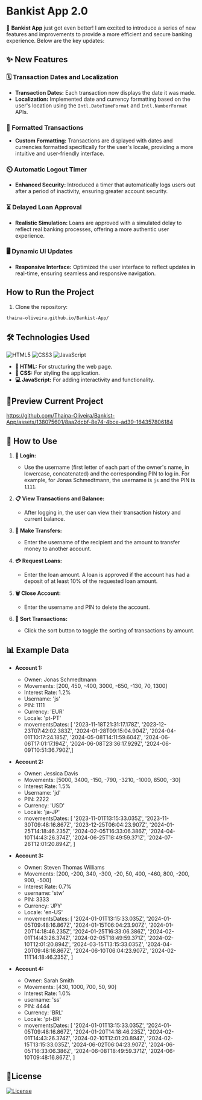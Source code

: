 # Bankist App 2.0

🚀 **Bankist App** just got even better! I am excited to introduce a series of new features and improvements to provide a more efficient and secure banking experience. Below are the key updates:

## ✨ New Features

### 🗓️ Transaction Dates and Localization
- **Transaction Dates:** Each transaction now displays the date it was made.
- **Localization:** Implemented date and currency formatting based on the user's location using the `Intl.DateTimeFormat` and `Intl.NumberFormat` APIs.

### 🧾 Formatted Transactions
- **Custom Formatting:** Transactions are displayed with dates and currencies formatted specifically for the user's locale, providing a more intuitive and user-friendly interface.

### ⏲️ Automatic Logout Timer
- **Enhanced Security:** Introduced a timer that automatically logs users out after a period of inactivity, ensuring greater account security.

### ⏳ Delayed Loan Approval
- **Realistic Simulation:** Loans are approved with a simulated delay to reflect real banking processes, offering a more authentic user experience.

### 🖥️ Dynamic UI Updates
- **Responsive Interface:** Optimized the user interface to reflect updates in real-time, ensuring seamless and responsive navigation.

## How to Run the Project

1. Clone the repository:
```bash
thaina-oliveira.github.io/Bankist-App/
````
## 🛠️ Technologies Used

  ![HTML5](https://img.shields.io/badge/html5-%23E34F26.svg?style=for-the-badge&logo=html5&logoColor=white)
![CSS3](https://img.shields.io/badge/css3-%231572B6.svg?style=for-the-badge&logo=css3&logoColor=white)
![JavaScript](https://img.shields.io/badge/javascript-%23323330.svg?style=for-the-badge&logo=javascript&logoColor=%23F7DF1E)

- **📝 HTML:** For structuring the web page.
- **🎨 CSS:** For styling the application.
- **💻 JavaScript:** For adding interactivity and functionality.

## 🔗Preview Current Project

https://github.com/Thaina-Oliveira/Bankist-App/assets/138075601/8aa2dcbf-8e74-4bce-ad39-164357806184

## 📝 How to Use

1. **🔐 Login:**
   - Use the username (first letter of each part of the owner's name, in lowercase, concatenated) and the corresponding PIN to log in. For example, for Jonas Schmedtmann, the username is `js` and the PIN is `1111`.

2. **📋 View Transactions and Balance:**
   - After logging in, the user can view their transaction history and current balance.

3. **💸 Make Transfers:**
   - Enter the username of the recipient and the amount to transfer money to another account.

4. **💳 Request Loans:**
   - Enter the loan amount. A loan is approved if the account has had a deposit of at least 10% of the requested loan amount.

5. **🗑️ Close Account:**
   - Enter the username and PIN to delete the account.

6. **🔄 Sort Transactions:**
   - Click the sort button to toggle the sorting of transactions by amount.

## 📊 Example Data

- **Account 1:**
  - Owner: Jonas Schmedtmann
  - Movements: [200, 450, -400, 3000, -650, -130, 70, 1300]
  - Interest Rate: 1.2%
  - Username: 'js'
  - PIN: 1111
  - Currency: 'EUR'
  - Locale: 'pt-PT'
  -  movementsDates: [
    '2023-11-18T21:31:17.178Z',
    '2023-12-23T07:42:02.383Z',
    '2024-01-28T09:15:04.904Z',
    '2024-04-01T10:17:24.185Z',
    '2024-05-08T14:11:59.604Z',
    '2024-06-06T17:01:17.194Z',
    '2024-06-08T23:36:17.929Z',
    '2024-06-09T10:51:36.790Z',]


- **Account 2:**
  - Owner: Jessica Davis
  - Movements: [5000, 3400, -150, -790, -3210, -1000, 8500, -30]
  - Interest Rate: 1.5%
  - Username: 'jd'
  - PIN: 2222
  - Currency: 'USD'
  - Locale: 'ja-JP'
  -  movementsDates: [
    '2023-11-01T13:15:33.035Z',
    '2023-11-30T09:48:16.867Z',
    '2023-12-25T06:04:23.907Z',
    '2024-01-25T14:18:46.235Z',
    '2024-02-05T16:33:06.386Z',
    '2024-04-10T14:43:26.374Z',
    '2024-06-25T18:49:59.371Z',
    '2024-07-26T12:01:20.894Z',
  ]

- **Account 3:**
  - Owner: Steven Thomas Williams
  - Movements: [200, -200, 340, -300, -20, 50, 400, -460, 800, -200, 900, -500]
  - Interest Rate: 0.7%
  - username: 'stw'
  - PIN: 3333
  - Currency: 'JPY'
  - Locale: 'en-US'
  -  movementsDates: [
    '2024-01-01T13:15:33.035Z',
    '2024-01-05T09:48:16.867Z',
    '2024-01-15T06:04:23.907Z',
    '2024-01-20T14:18:46.235Z',
    '2024-01-25T16:33:06.386Z',
    '2024-02-01T14:43:26.374Z',
    '2024-02-05T18:49:59.371Z',
    '2024-02-10T12:01:20.894Z',
    '2024-03-15T13:15:33.035Z',
    '2024-04-20T09:48:16.867Z',
    '2024-06-10T06:04:23.907Z',
    '2024-02-11T14:18:46.235Z',
  ]


- **Account 4:**
  - Owner: Sarah Smith
  - Movements: [430, 1000, 700, 50, 90]
  - Interest Rate: 1.0%
  - username: 'ss'
  - PIN: 4444
  - Currency: 'BRL'
  - Locale: 'pt-BR'
  - movementsDates: [
    '2024-01-01T13:15:33.035Z',
    '2024-01-05T09:48:16.867Z',
    '2024-01-20T14:18:46.235Z',
    '2024-02-01T14:43:26.374Z',
    '2024-02-10T12:01:20.894Z',
    '2024-02-15T13:15:33.035Z',
    '2024-06-02T06:04:23.907Z',
    '2024-06-05T16:33:06.386Z',
    '2024-06-08T18:49:59.371Z',
    '2024-06-10T09:48:16.867Z',
  ]

##  📝License
[![License](https://img.shields.io/badge/license-MIT-blue.svg)](LICENSE)

